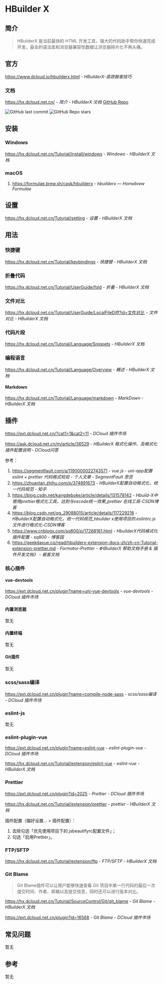 # HBuilder X

## 简介

> HBuilderX 是当前最快的 HTML 开发工具，强大的代码助手帮你快速完成开发，最全的语法库和浏览器兼容性数据让浏览器碎片化不再头痛。

## 官方

https://www.dcloud.io/hbuilderx.html - *HBuilderX-高效极客技巧*

### 文档

https://hx.dcloud.net.cn/ - *简介 - HBuilderX 文档* [GitHub Repo](https://github.com/dcloudio/hbuilderx-extension-docs)

![GitHub last commit](https://badgen.net/github/last-commit/dcloudio/hbuilderx-extension-docs?icon=github&color=blue)
![GitHub Repo stars](https://img.shields.io/github/stars/dcloudio/hbuilderx-extension-docs?style=social)

## 安装

### Windows

https://hx.dcloud.net.cn/Tutorial/install/windows - *Windows - HBuilderX 文档*

### macOS

1. https://formulae.brew.sh/cask/hbuilderx - *hbuilderx — Homebrew Formulae*

## 设置

https://hx.dcloud.net.cn/Tutorial/setting - *设置 - HBuilderX 文档*

## 用法

### 快捷键

https://hx.dcloud.net.cn/Tutorial/keybindings - *快捷键 - HBuilderX 文档*

### 折叠代码

https://hx.dcloud.net.cn/Tutorial/UserGuide/fold - *折叠 - HBuilderX 文档*

### 文件对比

https://hx.dcloud.net.cn/Tutorial/UserGuide/LocalFileDiff?id=文件对比 - *文件对比 - HBuilderX 文档*

### 代码片段

https://hx.dcloud.net.cn/Tutorial/Language/Snippets - *HBuilderX 文档*

### 编程语言

https://hx.dcloud.net.cn/Tutorial/Language/Overview - *概述 - HBuilderX 文档*

#### Markdown

https://hx.dcloud.net.cn/Tutorial/Language/markdown - *MarkDown - HBuilderX 文档*

## 插件

https://ext.dcloud.net.cn/?cat1=1&cat2=11 - *DCloud 插件市场*

https://ask.dcloud.net.cn/m/article/36529 - *HBuilderX 格式化操作、及格式化插件配置说明 - DCloud问答*

参考：

1. https://segmentfault.com/a/1190000022743571 - *vue.js - uni-app配置 eslint + prettier 代码格式校验 - 个人文章 - SegmentFault 思否*
2. https://zhuanlan.zhihu.com/p/374891673 - *HBuilderX配置自动格式化，统一代码规范 - 知乎*
3. https://blog.csdn.net/kangdeboke/article/details/131578142 - *Hbuild-X中使用prettier格式化工具，达到与vscode统一效果_prettier 在线工具-CSDN博客*
4. https://blog.csdn.net/qq_29088015/article/details/117229218 - *HBuilderX配置自动格式化，统一代码规范_hbuilder x使用项目的.eslintrc.js文件进行格式化-CSDN博客*
5. https://www.cnblogs.com/sq800/p/17268161.html - *HbuilderX代码格式化插件配置 - sq800 - 博客园*
6. https://geekdaxue.co/read/hbuilderx-extension-docs-zh/zh-cn-Tutorial-extension-prettier.md - *Formator-Prettier - 《HBuilderX 帮助文档手册 & 插件开发文档》 - 极客文档*

### 核心插件

#### vue-devtools

https://ext.dcloud.net.cn/plugin?name=uni-vue-devtools - *vue-devtools - DCloud 插件市场*

#### 内置浏览器

暂无

#### 内置终端

暂无

#### Git插件

暂无

### scss/sass编译

https://ext.dcloud.net.cn/plugin?name=compile-node-sass - *scss/sass编译 - DCloud 插件市场*

### eslint-js

暂无

### eslint-plugin-vue

https://ext.dcloud.net.cn/plugin?name=eslint-vue - *eslint-plugin-vue - DCloud 插件市场*

https://hx.dcloud.net.cn/Tutorial/extension/eslint-vue - *eslint-vue - HBuilderX 文档*

### Prettier

https://ext.dcloud.net.cn/plugin?id=2025 - *Prettier - DCloud 插件市场*

https://hx.dcloud.net.cn/Tutorial/extension/prettier - *prettier - HBuilderX 文档*

插件配置（偏好设置... > 插件配置）：

1. 去除勾选「优先使用项目下的.jsbeautifyrc配置文件」；
2. 勾选「启用Prettier」。

### FTP/SFTP

https://hx.dcloud.net.cn/Tutorial/extension/ftp - *FTP/SFTP - HBuilderX 文档*

### Git Blame

> Git Blame插件可以让用户能够快速查看 Git 项目中某一行代码的最后一次提交时间、作者、邮箱以及提交信息，同时还可以进行版本对比。

https://hx.dcloud.net.cn/Tutorial/SourceControl/Git/git_blame - *Git Blame - HBuilderX 文档*

https://ext.dcloud.net.cn/plugin?id=16568 - *Git Blame - DCloud 插件市场*

## 常见问题

暂无

## 参考

暂无
